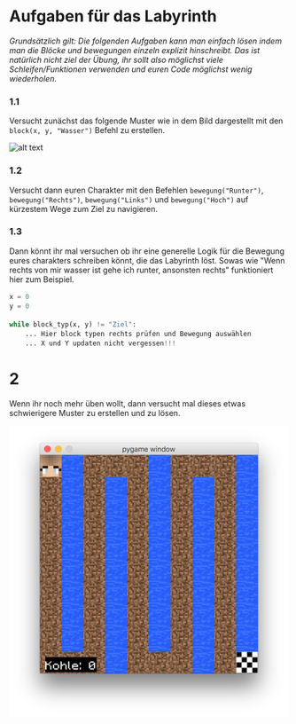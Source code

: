 # Aufgaben für das Labyrinth

_Grundsätzlich gilt: Die folgenden Aufgaben kann man einfach lösen indem man die Blöcke und bewegungen einzeln explizit hinschreibt.
Das ist natürlich nicht ziel der Übung, ihr sollt also möglichst viele Schleifen/Funktionen verwenden und
euren Code möglichst wenig wiederholen._

### 1.1

Versucht zunächst das folgende Muster wie in dem Bild dargestellt mit den `block(x, y, "Wasser")` Befehl zu erstellen.

![alt text](muster_schräg.png)

### 1.2

Versucht dann euren Charakter mit den Befehlen `bewegung("Runter")`, `bewegung("Rechts")`, `bewegung("Links")` und `bewegung("Hoch")` 
auf kürzestem Wege zum Ziel zu navigieren.

### 1.3 

Dann könnt ihr mal versuchen ob ihr eine generelle Logik für die Bewegung eures charakters schreiben könnt, die das Labyrinth löst. 
Sowas wie "Wenn rechts von mir wasser ist gehe ich runter, ansonsten rechts" funktioniert hier zum Beispiel.

```python
x = 0
y = 0

while block_typ(x, y) != "Ziel":
    ... Hier block typen rechts prüfen und Bewegung auswählen
    ... X und Y updaten nicht vergessen!!!
```
# 2

Wenn ihr noch mehr üben wollt, dann versucht mal dieses etwas schwierigere Muster zu erstellen und zu lösen.

![alt text](muster_zacken.png)
